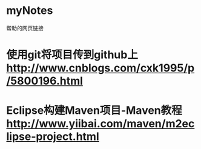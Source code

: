 # myNotes
帮助的网页链接
# 使用git将项目传到github上   http://www.cnblogs.com/cxk1995/p/5800196.html
# Eclipse构建Maven项目-Maven教程    http://www.yiibai.com/maven/m2eclipse-project.html
